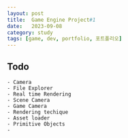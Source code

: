 ```yaml
---
layout: post
title:  Game Engine Project#1
date:   2023-09-08
category: study
tags: [game, dev, portfolio, 포트폴리오]
---
```



## Todo
    - Camera
    - File Explorer
    - Real time Rendering
    - Scene Camera
    - Game Camera
    - Rendering techique
    - Asset loader
    - Primitive Objects
    -   
